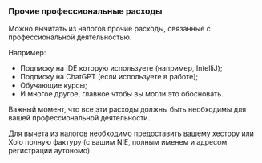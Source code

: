 ### Прочие профессиональные расходы

Можно вычитать из налогов прочие расходы, связанные с профессиональной деятельностью.

Например:

- Подписку на IDE которую используете (например, IntelliJ);
- Подписку на ChatGPT (если используете в работе);
- Обучающие курсы;
- И многое другое, главное чтобы вы могли это обосновать.

Важный момент, что все эти расходы должны быть необходимы для вашей профессиональной деятельности.

Для вычета из налогов необходимо предоставить вашему хестору или Xolo полную фактуру (с вашим NIE, полным именем и
адресом регистрации аутономо).
